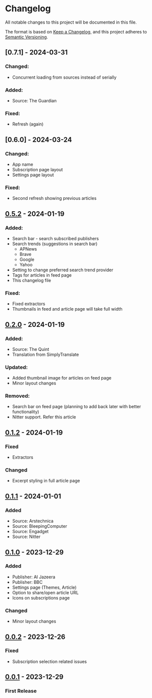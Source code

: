 # Changelog

All notable changes to this project will be documented in this file.

The format is based on [Keep a Changelog](https://keepachangelog.com/en/1.1.0/),
and this project adheres to [Semantic Versioning](https://semver.org/spec/v2.0.0.html).

## [0.7.1] - 2024-03-31

### Changed:
- Concurrent loading from sources instead of serially

### Added:
- Source: The Guardian

### Fixed:
- Refresh (again)


## [0.6.0] - 2024-03-24

### Changed:
- App name
- Subscription page layout
- Settings page layout

### Fixed:
- Second refresh showing previous articles


## [0.5.2] - 2024-01-19

### Added:
- Search bar - search subscribed publishers
- Search trends (suggestions in search bar)
  - APNews
  - Brave
  - Google
  - Yahoo
- Setting to change preferred search trend provider
- Tags for articles in feed page
- This changelog file

### Fixed:
- Fixed extractors
- Thumbnails in feed and article page will take full width


## [0.2.0] - 2024-01-19

### Added:
- Source: The Quint 
- Translation from SimplyTranslate

### Updated:
- Added thumbnail image for articles on feed page 
- Minor layout changes

### Removed:
- Search bar on feed page (planning to add back later with better functionality)
- Nitter support. Refer this article

## [0.1.2] - 2024-01-19

### Fixed
- Extractors

### Changed
-  Excerpt styling in full article page

## [0.1.1] - 2024-01-01

### Added

- Source: Arstechnica
- Source: BleepingComputer
- Source: Engadget
- Source: Nitter

## [0.1.0] - 2023-12-29

### Added

- Publisher: Al Jazeera
- Publisher: BBC
- Settings page (Themes, Article)
- Option to share/open article URL
- Icons on subscriptions page

### Changed

- Minor layout changes

## [0.0.2] - 2023-12-26

### Fixed

- Subscription selection related issues

## [0.0.1] - 2023-12-29

### First Release


[0.5.2]: https://github.com/ksh-b/raven/compare/v0.5.2...v0.6.0
[0.5.2]: https://github.com/ksh-b/raven/compare/v0.2.0...v0.5.2
[0.2.0]: https://github.com/ksh-b/raven/compare/v0.1.2...v0.2.0
[0.1.2]: https://github.com/ksh-b/raven/compare/v0.1.1...v0.1.2
[0.1.1]: https://github.com/ksh-b/raven/compare/v0.1.0...v0.1.1
[0.1.0]: https://github.com/ksh-b/raven/compare/v0.0.2...v0.1.0
[0.0.2]: https://github.com/ksh-b/raven/compare/v0.0.1...v0.0.2
[0.0.1]: https://github.com/ksh-b/raven/releases/tag/v0.0.1